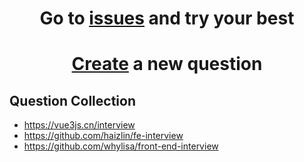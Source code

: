 <h1 align=center>Go to <a href=https://github.com/lvjiaxuan/interview/issues>issues</a> and try your best</h1>

<h1 align=center><a href=https://github.com/lvjiaxuan/interview/issues/new>Create</a> a new question</h1>


## Question Collection

- https://vue3js.cn/interview
- https://github.com/haizlin/fe-interview
- https://github.com/whylisa/front-end-interview
